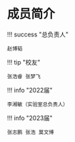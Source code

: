 # 成员简介

!!! success "总负责人"
    
    赵博韬

!!! tip  "校友"

    张浩睿 张梦飞

!!! info "2022届"
    
    李湘敏（实验室总负责人）

!!! info "2023届"

    张志鹏 张浩 莫文博

